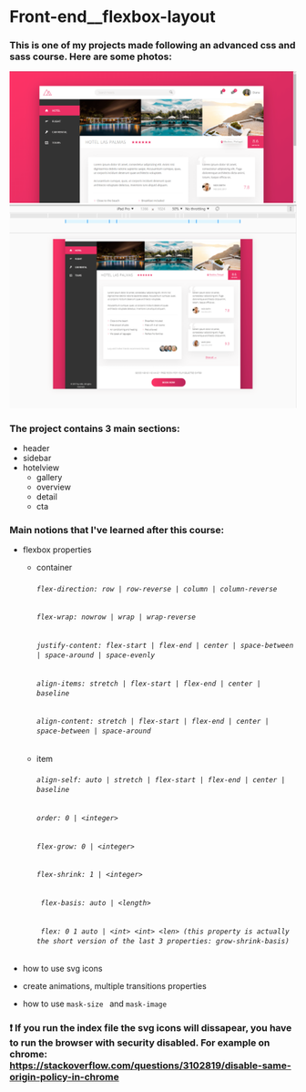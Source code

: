 # Front-end__flexbox-layout
### This is one of my projects made following an advanced css and sass course. Here are some photos:
![Capture1](img/1.png)
![Capture2](img/2.png)

### The project contains 3 main sections: 
* header
* sidebar
* hotelview
  * gallery
  * overview
  * detail
  * cta


### Main notions that I've learned after this course:
* flexbox properties
  * container
     ###### ``` flex-direction: row | row-reverse | column | column-reverse ```
     ###### ``` flex-wrap: nowrow | wrap | wrap-reverse ```
     ###### ``` justify-content: flex-start | flex-end | center | space-between | space-around | space-evenly ```
     ###### ``` align-items: stretch | flex-start | flex-end | center | baseline ```
     ###### ``` align-content: stretch | flex-start | flex-end | center | space-between | space-around ```
  * item
    ###### ``` align-self: auto | stretch | flex-start | flex-end | center | baseline ```
    ###### ``` order: 0 | <integer> ```
    ###### ``` flex-grow: 0 | <integer> ```
    ###### ``` flex-shrink: 1 | <integer> ```
    ###### ``` flex-basis: auto | <length>```
    ###### ``` flex: 0 1 auto | <int> <int> <len> (this property is actually the short version of the last 3 properties: grow-shrink-basis)```
     
* how to use svg icons
* create animations, multiple transitions properties
* how to use ``` mask-size  ``` and ``` mask-image  ```

### :exclamation: If you run the index file the svg icons will dissapear, you have to run the browser with security disabled. For example on chrome: https://stackoverflow.com/questions/3102819/disable-same-origin-policy-in-chrome
